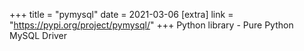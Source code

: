 +++
title = "pymysql"
date = 2021-03-06
[extra]
link = "https://pypi.org/project/pymysql/"
+++
Python library - Pure Python MySQL Driver

